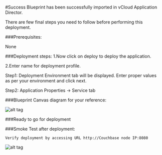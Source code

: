 #Success
Blueprint has been successfully imported in  vCloud Application Director. 

There are  few final steps you need to follow before performing this deployment.

###Prerequisites:

None

###Deployment steps:
1.Now click on deploy to deploy the application.

2.Enter name for deployment profile.

Step1: Deployment Environment tab will be displayed. Enter proper values as per your environment and click next.


Step2: Application Properties -> Service tab

###Blueprint Canvas diagram for your reference: 

![alt tag](https://raw.github.com/vmware-applicationdirector/solutions-import-beta/Couchbase-NoSQL-Database-1_8_1-Blueprint-50/Couchbase-NoSQL-Database-1.8.1-Blueprint-canvas.png)

###Ready to go for deployment


###Smoke Test after deployment:

	Verify deployment by accessing URL http://Couchbase node IP:8080

![alt tag](https://raw.github.com/vmware-applicationdirector/solutions-import-beta/Couchbase-NoSQL-Database-1_8_1-Blueprint-50/Smoke_Test.png)
		



 








